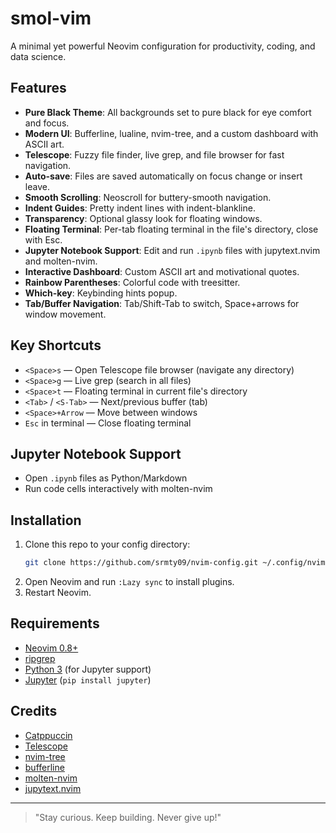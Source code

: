 # smol-vim

A minimal yet powerful Neovim configuration for productivity, coding, and data science.

## Features
- **Pure Black Theme**: All backgrounds set to pure black for eye comfort and focus.
- **Modern UI**: Bufferline, lualine, nvim-tree, and a custom dashboard with ASCII art.
- **Telescope**: Fuzzy file finder, live grep, and file browser for fast navigation.
- **Auto-save**: Files are saved automatically on focus change or insert leave.
- **Smooth Scrolling**: Neoscroll for buttery-smooth navigation.
- **Indent Guides**: Pretty indent lines with indent-blankline.
- **Transparency**: Optional glassy look for floating windows.
- **Floating Terminal**: Per-tab floating terminal in the file's directory, close with Esc.
- **Jupyter Notebook Support**: Edit and run `.ipynb` files with jupytext.nvim and molten-nvim.
- **Interactive Dashboard**: Custom ASCII art and motivational quotes.
- **Rainbow Parentheses**: Colorful code with treesitter.
- **Which-key**: Keybinding hints popup.
- **Tab/Buffer Navigation**: Tab/Shift-Tab to switch, Space+arrows for window movement.

## Key Shortcuts
- `<Space>s` — Open Telescope file browser (navigate any directory)
- `<Space>g` — Live grep (search in all files)
- `<Space>t` — Floating terminal in current file's directory
- `<Tab>` / `<S-Tab>` — Next/previous buffer (tab)
- `<Space>+Arrow` — Move between windows
- `Esc` in terminal — Close floating terminal

## Jupyter Notebook Support
- Open `.ipynb` files as Python/Markdown
- Run code cells interactively with molten-nvim

## Installation
1. Clone this repo to your config directory:
   ```sh
   git clone https://github.com/srmty09/nvim-config.git ~/.config/nvim
   ```
2. Open Neovim and run `:Lazy sync` to install plugins.
3. Restart Neovim.

## Requirements
- [Neovim 0.8+](https://neovim.io/)
- [ripgrep](https://github.com/BurntSushi/ripgrep)
- [Python 3](https://www.python.org/) (for Jupyter support)
- [Jupyter](https://jupyter.org/) (`pip install jupyter`)

## Credits
- [Catppuccin](https://github.com/catppuccin/nvim)
- [Telescope](https://github.com/nvim-telescope/telescope.nvim)
- [nvim-tree](https://github.com/nvim-tree/nvim-tree.lua)
- [bufferline](https://github.com/akinsho/bufferline.nvim)
- [molten-nvim](https://github.com/benlubas/molten-nvim)
- [jupytext.nvim](https://github.com/GCBallesteros/jupytext.nvim)

---

> "Stay curious. Keep building. Never give up!" 